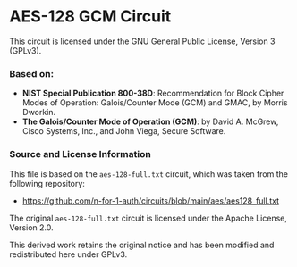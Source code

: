# AES-128 GCM Circuit

This circuit is licensed under the GNU General Public License, Version 3 (GPLv3).

### Based on:
- **NIST Special Publication 800-38D**: Recommendation for Block Cipher Modes of Operation: Galois/Counter Mode (GCM) and GMAC, by Morris Dworkin.
- **The Galois/Counter Mode of Operation (GCM)**: by David A. McGrew, Cisco Systems, Inc., and John Viega, Secure Software.

### Source and License Information
This file is based on the `aes-128-full.txt` circuit, which was taken from the following repository:
- https://github.com/n-for-1-auth/circuits/blob/main/aes/aes128_full.txt

The original `aes-128-full.txt` circuit is licensed under the Apache License, Version 2.0. 

This derived work retains the original notice and has been modified and redistributed here under GPLv3.
